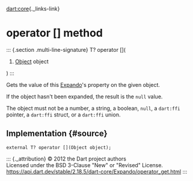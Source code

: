 [dart:core](../../dart-core/dart-core-library){._links-link}

operator \[\] method
====================

::: {.section .multi-line-signature}
T? operator \[\](

1.  [Object](../object-class) object

)
:::

Gets the value of this [Expando](../expando-class)\'s property on the
given object.

If the object hasn\'t been expanded, the result is the `null` value.

The object must not be a number, a string, a boolean, `null`, a
`dart:ffi` pointer, a `dart:ffi` struct, or a `dart:ffi` union.

Implementation {#source}
--------------

``` {.language-dart data-language="dart"}
external T? operator [](Object object);
```

::: {._attribution}
© 2012 the Dart project authors\
Licensed under the BSD 3-Clause \"New\" or \"Revised\" License.\
<https://api.dart.dev/stable/2.18.5/dart-core/Expando/operator_get.html>
:::
